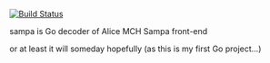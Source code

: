 [![Build Status](https://travis-ci.org/mrrtf/sampa.png?branch=master)](https://travis-ci.org/mrrtf/sampa)

sampa is Go decoder of Alice MCH Sampa front-end

or at least it will someday hopefully (as this is my first Go project...)

